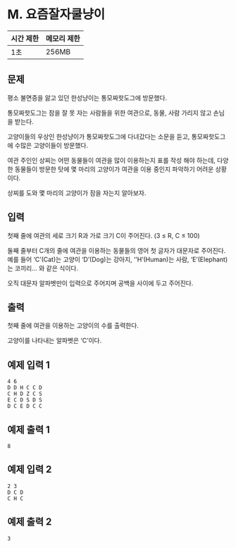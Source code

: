 # M. 요즘잘자쿨냥이

| 시간 제한 | 메모리 제한 |
| --- | --- |
| 1초 | 256MB |

## 문제

평소 불면증을 앓고 있던 한성냥이는 통모짜핫도그에 방문했다.

통모짜핫도그는 잠을 잘 못 자는 사람들을 위한 여관으로, 동물, 사람 가리지 않고 손님을 받는다.

고양이들의 우상인 한성냥이가 통모짜핫도그에 다녀갔다는 소문을 듣고, 통모짜핫도그에 수많은 고양이들이 방문했다.

여관 주인인 상찌는 어떤 동물들이 여관을 많이 이용하는지 표를 작성 해야 하는데, 다양한 동물들이 방문한 탓에 몇 마리의 고양이가 여관을 이용 중인지 파악하기 어려운 상황이다.

상찌를 도와 몇 마리의 고양이가 잠을 자는지 알아보자.

## 입력

첫째 줄에 여관의 세로 크기 R과 가로 크기 C이 주어진다. (3 ≤ R, C ≤ 100)

둘째 줄부터 C개의 줄에 여관을 이용하는 동물들의 영어 첫 글자가 대문자로 주어진다. 예를 들어 ‘C’(Cat)는 고양이 ‘D’(Dog)는 강아지, ‘’H’(Human)는 사람, ‘E’(Elephant)는 코끼리… 와 같은 식이다.

오직 대문자 알파벳만이 입력으로 주어지며 공백을 사이에 두고 주어진다.

## 출력

첫째 줄에 여관을 이용하는 고양이의 수를 출력한다.

고양이를 나타내는 알파벳은 ‘C’이다.

## 예제 입력 1

```
4 6
D D H C C D
C H D Z C S
E C D S D S
D C E D C C
```

## 예제 출력 1

```
8
```

## 예제 입력 2

```
2 3
D C D
C H C
```

## 예제 출력 2

```
3
```
